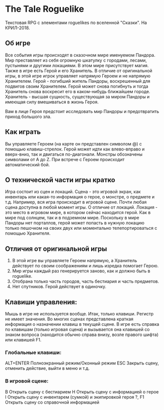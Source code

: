 # The Tale Roguelike
Текстовая RPG с элементами roguelikes по вселенной "Сказки". На КРИЛ-2018.

## Об игре
Все события игры происходят в сказочном мире именуемом Пандора. Мир преставляет из себя огромную шкатулку с городами, лесами, пустынями  и другими локациями. В этом мире присутствует магия. Также в игре есть Герой и его Хранитель. В отличие от оригинальной игры, в этой игре игрок управляет напрямую Героем и не напрямую Хранителем. Герой - погибший житель Пандоры, воскрешенный для подвигов своим Хранителем. Герой может снова погибнуть и тогда Хранитель снова воскресит его в каком-нибудь ближайшем городе. Хранитель - высшая сущность, существующая за миром Пандоры и имеющая силу вмешиваться в жизнь Героя.

Вам в лице Героя предстоит исследовать мир Пандоры и предотвратить приход большого зла.

## Как играть
Вы управляете Героем (на карте он представлен символом @) с помощью клавиш-стрелок. Герой может идти как влево-вправо и вверх-вниз, так и двигаться по-диагонали. Монстры обозначены символами от A до Z. При встрече с Героем происходит автоматический бой.

## О технической части игры кратко
Игра состоит из сцен и локаций. Сцена - это игровой экран, как инвентарь или какая-то информация о герое, о монстре, о предмете и т.д. Например, вся игра происходит в игровой сцене. Почти любая сцена доступна в любой момент игры. О отличие от локаций. Локация - это место в игровом мире, в котором сейчас находится герой. Как в мире под солнцем, так и в подземном мире. Поскольку в мире Пандоры нет порталлов, герой может попасть в нужную локацию только пешочком на своих двух или моментально телепортироваться с помощью Хранителя.

## Отличия от оригинальной игры
1. В этой игре вы управляете Героем напрямую, а Хранитель действует по своим соображениям и лишь изредка помогает Герою.
2. Мир игры каждый раз генерируется заново, как и должно быть в roguelike.
3. Отобрана только часть городов, часть бестиария и часть предметов.
4. Нет спутников. Герой действует в одиночку.

## Клавиши управления:
Мышь в игре не используется вообще. Итак, только клавиши. Регистр не имеет значения. Во многих сценах представлена краткая информация о назначении клавиш в текущей сцене. В игре есть справка по клавишам (только игровая сцена) и вызывается она клавишей со знаком вопроса (находится обычно справа внизу, возле правого шифта) или клавишей F1.

### Глобальные клавиши:
ALT+ENTER     Полноэкранный режим/Оконный режим
ESC           Закрыть сцену, отменить действие, выйти в меню и т.д.

### В игровой сцене:
B             Открыть сцену с бестиарием
H             Открыть сцену с информацией о герое
I             Открыть сцену с инвентарем (сумкой) и экипировкой героя
?, F1         Открыть сцену со справочной информацией
